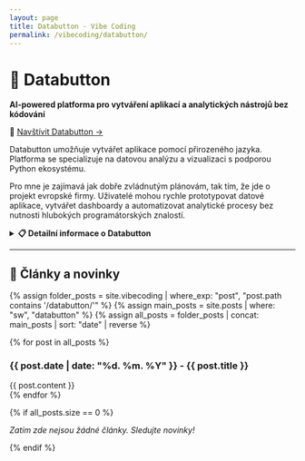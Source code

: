 ```yaml
---
layout: page
title: Databutton - Vibe Coding
permalink: /vibecoding/databutton/
---
```


# 🔴 Databutton

**AI-powered platforma pro vytváření aplikací a analytických nástrojů bez kódování**

🔗 [Navštívit Databutton →](https://databutton.com)

Databutton umožňuje vytvářet aplikace pomocí přirozeného jazyka. Platforma se specializuje na datovou analýzu a vizualizaci s podporou Python ekosystému. 

Pro mne je zajímavá jak dobře zvládnutým plánovám, tak tím, že jde o projekt evropské firmy. Uživatelé mohou rychle prototypovat datové aplikace, vytvářet dashboardy a automatizovat analytické procesy bez nutnosti hlubokých programátorských znalostí.

<details>
<summary><strong>📋 Detailní informace o Databutton</strong></summary>

### Klíčové vlastnosti:
- **No-code přístup** - vytváření aplikací bez programování
- **Python ekosystém** - podpora populárních knihoven
- **Datová vizualizace** - integrované nástroje pro grafy a dashboardy
- **AI asistent** - pomáhá s návrhem a optimalizací aplikací
- **Cloud deployment** - automatické nasazení do cloudu

### Pro koho je určen:
- **Data analytici** - rychlé prototypy analytických nástrojů
- **Business uživatelé** - vytváření dashboardů bez IT podpory
- **Výzkumníci** - sdílení a vizualizace výsledků
- **Startups** - rychlý vývoj MVP datových produktů

</details>

---

## 📰 Články a novinky

{% assign folder_posts = site.vibecoding | where_exp: "post", "post.path contains '/databutton/'" %}
{% assign main_posts = site.posts | where: "sw", "databutton" %}
{% assign all_posts = folder_posts | concat: main_posts | sort: "date" | reverse %}

{% for post in all_posts %}
<article class="vibecoding-article">
  <h3>{{ post.date | date: "%d. %m. %Y" }} - {{ post.title }}</h3>
  <div class="article-content">
    {{ post.content }}
  </div>
</article>
{% endfor %}

{% if all_posts.size == 0 %}
<p><em>Zatím zde nejsou žádné články. Sledujte novinky!</em></p>
{% endif %} 